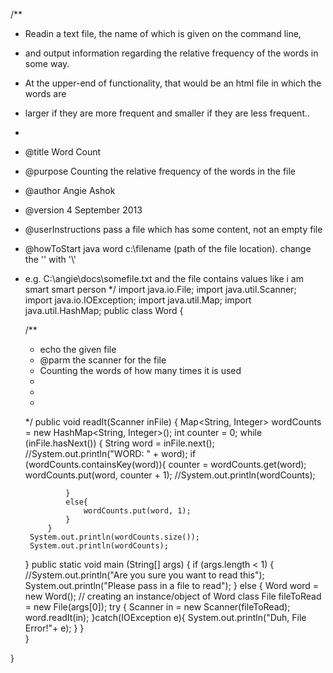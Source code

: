 
/**
 * Readin a text file, the name of which is given on the command line, 
 * and output information regarding the relative frequency of the words in some way. 
 * At the upper-end of functionality, that would be an html file in which the words are 
 * larger if they are more frequent and smaller if they are less frequent..
 * 
 * @title Word Count
 * @purpose Counting the relative frequency of the words in the file
 * @author Angie Ashok
 * @version 4 September 2013
 * @userInstructions pass a file which has some content, not an empty file
 * @howToStart java word c:\filename (path of the file location). change the '\' with '\\'
 * e.g. C:\\angie\\docs\\somefile.txt and the file contains values like i am smart smart person
 */
import java.io.File;
import java.util.Scanner;
import java.io.IOException;
import java.util.Map;
import java.util.HashMap;
public class Word
{
    
    /**
     * echo the given file
     * @parm the scanner for the file 
     * Counting the words of how many times it is used
     * 
     * 
     *
     */
    public void readIt(Scanner inFile)
    {
        Map<String, Integer> wordCounts = new HashMap<String, Integer>();
        int counter = 0;
        while (inFile.hasNext())
            {
                String word = inFile.next();
                //System.out.println("WORD: " + word);
                if (wordCounts.containsKey(word)){
                    counter = wordCounts.get(word);
                    wordCounts.put(word, counter + 1);
                    //System.out.println(wordCounts);
                    
                }
                else{
                    wordCounts.put(word, 1);
                }
            }
        System.out.println(wordCounts.size());
        System.out.println(wordCounts);
    }
    public static void main (String[] args)
    {
        if (args.length < 1) {
            //System.out.println("Are you sure you want to read this");
            System.out.println("Please pass in a file to read");
        }
        else {
            Word word = new Word(); // creating an instance/object of Word class
            File fileToRead = new File(args[0]);
            try {
                Scanner in = new Scanner(fileToRead);
                word.readIt(in);
            }catch(IOException e){
                System.out.println("Duh, File Error!"+ e);
            }
        }   
    }
    
}
